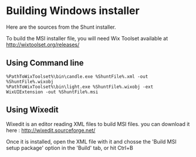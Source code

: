 Building Windows installer
==========================
Here are the sources from the Shunt installer.

To build the MSI installer file, you will need Wix Toolset available at http://wixtoolset.org/releases/

Using Command line
------------------
	%PathToWixToolset%\bin\candle.exe %ShuntFile%.xml -out %ShuntFile%.wixobj
	%PathToWixToolset%\bin\light.exe %ShuntFile%.wixobj -ext WixUIExtension -out %ShuntFile%.msi

Using Wixedit
-------------
Wixedit is an editor reading XML files to build MSI files. you can download it here : http://wixedit.sourceforge.net/

Once it is installed, open the XML file with it and chosse the 'Build MSI setup package' option in the 'Build' tab, or hit Ctrl+B
